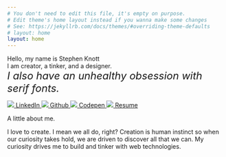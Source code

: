 ```yaml
---
# You don't need to edit this file, it's empty on purpose.
# Edit theme's home layout instead if you wanna make some changes
# See: https://jekyllrb.com/docs/themes/#overriding-theme-defaults
# layout: home
layout: home
---
```

<div class="basic-container--animate">

  <div class="basic-container">
    <div class="basic-container__top-knot"></div>
    <div class="home-container__col-1--text">
      <p>
        Hello, my name is Stephen Knott<br>
        I am creator, a tinker, and a designer.<br>
        <span style="font-size: 24px; font-style: italic;">
          I also have an unhealthy obsession with serif fonts.
        </span>
      </p>
      <div class="home-links-container">
        <a href="https://www.linkedin.com/in/knottaverage" target="_blank">
          <span><img src="{{site.baseurl}}/img/linkedin.svg" /></span>
          <span>LinkedIn</span>
        </a>
        <a href="https://github.com/knottaverage" target="_blank">
          <span><img src="{{site.baseurl}}/img/github.svg" /></span>
          <span>Github</span>
        </a>
        <a href="http://codepen.io/knottaverage/" target="_blank">
          <span><img src="{{site.baseurl}}/img/codepen.svg" /></span>
          <span>Codepen</span>
        </a>  
        <a href="http://www.knottaverage.com/downloads/StephenKnottUIDesignResume.pdf" target="_blank">
          <span><img src="{{site.baseurl}}/img/document-icon.svg" /></span>
          <span>Resume</span>
        </a>
      </div>
      <div class="home-container__text">
        <p class="process--heading">A little about me.</p>
        <p class="home-text">I love to create. I mean we all do, right? Creation is human instinct so when our curiosity takes hold, we are driven to discover all that we can. My curiosity drives me to build and tinker with web technologies.</p>
      </div>
    </div>
  </div>
</div>
